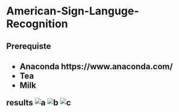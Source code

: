 # American-Sign-Languge-Recognition
<h2>Prerequiste<h2>
<ul>
  <li>Anaconda https://www.anaconda.com/</li>
  <li>Tea</li>
  <li>Milk</li>
</ul>








results
![a](https://user-images.githubusercontent.com/42116611/109385459-07172500-791a-11eb-9d77-a1ded088efa2.PNG)
![b](https://user-images.githubusercontent.com/42116611/109385460-08e0e880-791a-11eb-8983-9db971849ef1.PNG)
![c](https://user-images.githubusercontent.com/42116611/109385461-09797f00-791a-11eb-9ef7-f9aa0872f2f7.PNG)
